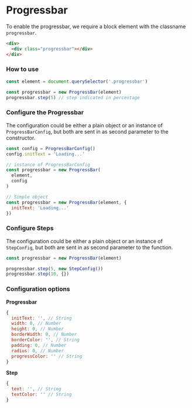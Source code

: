 # Progressbar

To enable the progressbar, we require a block element with the classname `progressbar`.
```html
<div>
  <div class="progressbar"></div>
</div>
```

### How to use
```javascript
const element = document.querySelector('.progressbar')

const progressbar = new ProgressBar(element)
progressbar.step(5) // step indicated in percentage
```

### Configure the Progressbar
The configuration could be either a plain object or an instance of `ProgressBarConfig`, but both are sent in as second parameter to the constructor.

```javascript
const config = ProgressBarConfig()
config.initText = 'Loading...'

// instance of ProgressBarConfig
const progressbar = new ProgressBar(
  element,
  config
)

// Simple object
const progressbar = new ProgressBar(element, {
  initText: 'Loading...'
})
```

### Configure Steps
The configuration could be either a plain object or an instance of `StepConfig`, but both are sent in as second parameter to the function.

```javascript
const progressbar = new ProgressBar(element)

progressbar.step(5, new StepConfig())
progressbar.step(10, {})
```

### Configuration options
**Progressbar**
```javascript
{
  initText: '', // String
  width: 0, // Number
  height: 0, // Number
  borderWidth: 0, // Number
  borderColor: '', // String
  padding: 0, // Number
  radius: 0, // Number
  progressColor: '' // String
}
```

**Step**
```javascript
{
  text: '', // String
  textColor: '' // String
}
```
